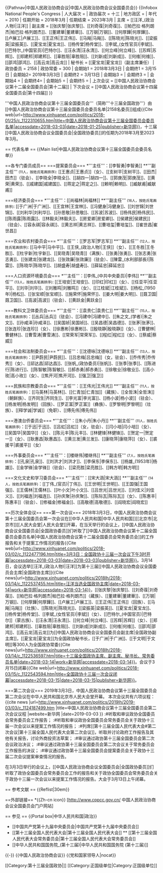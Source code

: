 {{Pathnav|中国人民政治协商会议|中国人民政治协商会议全国委员会}}
{{Infobox National People's Congress
| 人大届次 = 
| 政协届次 = 十三
| 地方政区 = 
| 年代 = 2010
| 任期开始 = 2018年3月
| 任期结束 = 2023年3月
| 主席 = [[汪洋_(政治人物)|汪洋]]
| 副主席 = [[张庆黎|张庆黎]]、[[刘奇葆|刘奇葆]]、[[帕巴拉·格列朗杰|帕巴拉·格列朗杰]]、[[董建華|董建華]]、[[万钢|万钢]]、[[何厚鏵|何厚鏵]]、[[卢展工|卢展工]]、[[王正伟|王正伟]]、[[马飚|马飚]]、[[陈晓光|陈晓光]]、[[梁振英|梁振英]]、[[夏宝龙|夏宝龙]]、[[杨传堂|杨传堂]]、[[李斌_(女性官员)|李斌]]、[[巴特尔_(中国官员)|巴特尔]]、[[汪永清|汪永清]]、[[何立峰|何立峰]]、[[苏辉|苏辉]]、[[郑建邦|郑建邦]]、[[辜胜阻|辜胜阻]]、[[刘新成|刘新成]]、[[何维|何维]]、[[邵鸿|邵鸿]]、[[高云龙|高云龙]]
| 秘书长 = [[夏宝龙|夏宝龙]]（副主席兼任）
| 政协委员 = 2158
| 政协常委 = 300
| 会期始1 = 2018年3月3日
| 会期终1 = 3月15日
| 会期始2= 2019年3月3日
| 会期终2 = 3月13日
| 会期始3 = 
| 会期终3 = 
| 会期始4 = 
| 会期终4= 
| 会期始5 = 
| 会期终5 = 
| 上次会议 = [[中国人民政治协商会议第十二届全国委员会|第十二届]]
| 下次会议 = [[中国人民政治协商会议第十四届全国委员会|第十四届]]
}}

'''中国人民政治协商会议第十三届全国委员会'''（简称'''十三届全国政协'''）由[[中国人民政治协商会议第十三届全国委员会委员名单|2158名委员]]组成<ref>{{Cite web|url=http://www.xinhuanet.com/politics/2018-01/25/c_1122310655.htm|title=中国人民政治协商会议第十三届全国委员会委员名单|accessdate=2018-03-03|date=2018-01-25|publisher=新华网}}</ref>，十三届[[中国人民政治协商会议全国委员会|全国政协委员]]的任期为2018年3月至2023年3月。

== 代表名单 ==
{{Main list|中国人民政治协商会议第十三届全国委员会委员名单}}

==各专门委员成员==
===提案委员会===
*'''主任'''：[[李智勇|李智勇]]
**'''副主任''' <small>(11人，按姓氏笔画排序)</small>: [[王惠贞|王惠贞]]（女）、[[支树平|支树平]]、[[田杰|田杰]]（驻会）、[[李晓全|李晓全]]、[[胡四一|胡四一]]、[[郭庚茂|郭庚茂]]、[[黄荣|黄荣]]、[[戚建国|戚建国]]、[[蒋定之|蒋定之]]、[[赖明|赖明]]、[[臧献甫|臧献甫]]

===经济委员会===
*'''主任'''：[[尚福林|尚福林]]
**'''副主任''' <small>(16人，按姓氏笔画排序)</small>: [[于广洲|于广洲]]、[[王宜林|王宜林]]、[[冯健身|冯健身]]、[[刘世锦|刘世锦]]、[[刘利华|刘利华]]、[[孙思敬|孙思敬]]、[[苏波|苏波]]、[[杨伟民|杨伟民]]、[[陈雨露|陈雨露]]、[[林毅夫|林毅夫]]、[[房爱卿|房爱卿]]、[[侯建民|侯建民]]（驻会）、[[容永祺|容永祺]]、[[黄志祥|黄志祥]]、[[曹培玺|曹培玺]]、[[崔世昌|崔世昌]]

===农业和农村委员会===
*'''主任'''：[[罗志军|罗志军]]
**'''副主任''' <small>(12人，按姓氏笔画排序)</small>: [[马中平|马中平]]、[[王侠_(政治人物)|王侠]]（女）、[[王冬胜|王冬胜]]、[[杜宇新|杜宇新]]、[[吴晓青|吴晓青]]（满族）、[[张勇|张勇]]、[[张志勇|张志勇]]、[[张建龙|张建龙]]、[[张效廉|张效廉]]（驻会）、[[陳雷_(水利部部長)|陈雷]]、[[陈晓华|陈晓华]]、[[胡盛寿|胡盛寿]]、[[薛延忠|薛延忠]]

===人口资源环境委员会===
*'''主任'''：[[李伟_(中共中央委员)|李伟]]
**'''副主任''' <small>(13人，按姓氏笔画排序)</small>: [[王培安|王培安]]、[[印红|印红]]（女）、[[任亚平|任亚平]]、[[刘华|刘华]]、[[刘雅鸣|刘雅鸣]]（女）、[[江桂斌|江桂斌]]、[[杨松_(1950年)|杨松]]、[[张宝顺|张宝顺]]、[[施荣怀|施荣怀]]、[[姜大明|姜大明]]、[[聂卫国|聂卫国]]、[[高波|高波]]（驻会）、[[黄跃金|黄跃金]]

===教科文卫体委员会===
*'''主任'''：[[袁贵仁|袁贵仁]]
**'''副主任''' <small>(15人，按姓氏笔画排序)</small>：[[丛兵|丛兵]]（驻会）、[[冯建中|冯建中]]、[[朱之文_(学者)|朱之文]]、[[孙咸泽|孙咸泽]]、[[吴国祯|吴国祯]]、[[吴昌德|吴昌德]]、[[张茅|张茅]]、[[张连珍|张连珍]]（女）、[[徐惠彬|徐惠彬]]、[[殷晓静|殷晓静]]（女）、[[曹健林|曹健林]]、[[曹雪涛|曹雪涛]]、[[常荣军|常荣军]]、[[程红|程红]]（女）、[[蔡威|蔡威]]

===社会和法制委员会===
*'''主任'''：[[沈德咏|沈德咏]]
**'''副主任''' <small>(13人，按姓氏笔画排序)</small>：[[尹蔚民|尹蔚民]]、[[吕忠梅|吕忠梅]]（女，驻会）、[[乔传秀|乔传秀]]（女）、[[邱达昌|邱达昌]]、[[张帆_(政协委员)|张帆]]、[[张季|张季]]、[[陈进行|陈进行]]、[[陈智敏|陈智敏]]、[[郝赤勇|郝赤勇]]、[[徐敬业|徐敬业]]、[[高小玫|高小玫]]（女）、[[焦开河|焦开河]]、[[强卫|强卫]]

===民族和宗教委员会===
*'''主任'''：[[王伟光|王伟光]]
**'''副主任''' <small>(11人，按姓氏笔画排序)</small>：[[马英林|马英林]]、[[仁青加|仁青加]]（藏族）、[[全哲洙|全哲洙]]（朝鲜族）、[[齐同生|齐同生]]、[[李光富|李光富]]、[[杨小波|杨小波]]（驻会）、[[杨发明|杨发明]]（回族）、[[罗正富|罗正富]]（彝族）、[[罗黎明|罗黎明]]（壮族）、[[释学诚|学诚]]（免职）、[[傅先伟|傅先伟]]

===港澳台侨委员会===
*'''主任'''：[[朱小丹|朱小丹]]
**'''副主任''' <small>(11人，按姓氏笔画排序)</small>：[[于迅|于迅]]、[[吕虹|吕虹]]（女，驻会）、[[闫小培|闫小培]]（女）、[[吴国华|吴国华]]（女）、[[陈元丰|陈元丰]]、[[林健锋|林健锋]]、[[贺定一|贺定一]]（女）、[[耿惠昌|耿惠昌]]、[[黄兰发|黄兰发]]、[[康晓萍|康晓萍]]（女）、[[裘援平|裘援平]]（女）

===外事委员会===
*'''主任'''：[[楼继伟|楼继伟]]
**'''副主任''' <small>(7人，按姓氏笔画排序)</small>：[[孔泉|孔泉]]、[[刘洪才|刘洪才]]、[[李保东|李保东]]、[[杨雄_(1953年)|杨雄]]、[[金学锋|金学锋]]（驻会）、[[梁亮胜|梁亮胜]]、[[韩方明|韩方明]]

===文化文史和学习委员会===
*'''主任'''：[[宋大涵|宋大涵]]
**'''副主任''' <small>(14人，按姓氏笔画排序)</small>：[[丁伟_(官员)|丁伟]]、[[王世明|王世明]]、[[王国强|王国强]]、[[王儒林|王儒林]]、[[叶小文|叶小文]]、[[吕世光|吕世光]]、[[刘佳义|刘佳义]]、[[刘福连|刘福连]]、[[孙庆聚|孙庆聚]]、[[陈际瓦|陈际瓦]]（女）、[[陈惠丰|陈惠丰]]（驻会）、[[修福金|修福金]]、[[高敬德|高敬德]]、[[阎晓宏|阎晓宏]]

==历次全体会议==
===第一次会议===
2018年3月3日，中国人民政治协商会议第十三届全国委员会第一次会议在[[中华人民共和国|中华人民共和国]][[北京市|北京市]][[人民大会堂|人民大会堂]]开幕，在当天举行的会议上，[[中国人民政治协商会议全国委员会|全国政协委员]]们听取了[[中国人民政治协商会议第十二届全国委员会委员名单|中国人民政治协商会议第十二届全国委员会常务委员会]]的工作报告和关于提案工作情况的报告<ref>{{Cite web|url=http://www.xinhuanet.com/politics/2018-03/02/c_1122477196.htm|title=3月3日：全国政协十三届一次会议下午3时开幕|accessdate=2018-03-03|date=2018-03-03|publisher=新华网}}</ref>。3月14日，会议选举[[汪洋_(政治人物)|汪洋]]为第十三届[[中国人民政治协商会议全国委员会主席|全国政协主席]]<ref>{{Cite news|url=http://www.xinhuanet.com/politics/2018lh/2018-03/14/c_1122537455.htm|title=汪洋当选全国政协主席|date=2018-03-14|work=新华网|accessdate=2018-03-14}}</ref>，[[张庆黎|张庆黎]]、[[刘奇葆|刘奇葆]]、[[帕巴拉·格列朗杰|帕巴拉·格列朗杰]]（藏族）、[[董建華|董建華]]、[[万钢|万钢]]、[[何厚鏵|何厚鏵]]、[[卢展工|卢展工]]、[[王正伟|王正伟]]（回族）、[[马飚|马飚]]（壮族）、[[陈晓光|陈晓光]]、[[梁振英|梁振英]]、[[夏宝龙|夏宝龙]]、[[杨传堂|杨传堂]]、[[李斌_(女性官员)|李斌]]（女）、[[巴特尔_(中国官员)|巴特尔]]（蒙古族）、[[汪永清|汪永清]]、[[何立峰|何立峰]]、[[苏辉|苏辉]]（女）、[[郑建邦|郑建邦]]、[[辜胜阻|辜胜阻]]、[[刘新成|刘新成]]、[[何维|何维]]、[[邵鸿|邵鸿]]、[[高云龙|高云龙]]为[[中国人民政治协商会议全国委员会副主席|全国政协副主席]]，[[夏宝龙|夏宝龙]]为全国政协秘书长，[[于广洲|于广洲]]、[[于文明|于文明]]等300人为全国政协常委<ref>{{Cite news|url=http://www.xinhuanet.com/politics/2018lh/2018-03/14/c_1122536597.htm|title=十三届全国政协主席、副主席、秘书长、常务委员名单|date=2018-03-14|work=新华网|accessdate=2018-03-14}}</ref>。会议于3月15日闭幕<ref>{{Cite web|url=http://www.xinhuanet.com/politics/2018-03/15/c_1122543594.htm|title=全国政协十三届一次会议闭幕|accessdate=2018-03-15|date=2018-03-15|publisher=新华网}}</ref>。

===第二次会议===
2019年3月3日，中国人民政治协商会议第十三届全国委员会第二次会议在中华人民共和国北京市人民大会堂开幕。
本次会议共有六项议程：<ref>{{cite news |url=http://www.xinhuanet.com/politics/2019lh/2019-03/03/c_1124187499.htm |title=中国人民政治协商会议第十三届全国委员会第二次会议议程 |website=新华网 |date=2019-03-03 }}</ref>
:#听取和审议政协全国委员会常务委员会工作报告；
:#听取和审议政协全国委员会常务委员会关于政协十三届一次会议以来提案工作情况的报告；
:#列席[[第十三届全国人民代表大会#第二次会议|第十三届全国人民代表大会第二次会议]]，听取并讨论政府工作报告及其他有关报告，讨论外商投资法草案；
:#审议通过政协第十三届全国委员会第二次会议政治决议；
:#审议通过政协第十三届全国委员会第二次会议关于常务委员会工作报告的决议；
:#审议通过政协第十三届全国委员会提案委员会关于政协十三届二次会议提案审查情况的报告。

在3月3日举行的会议上，[[中国人民政治协商会议全国委员会|全国政协委员]]们听取了政协全国委员会常务委员会工作的报告和关于政协全国委员会常务委员会关于政协十三届一次会议以来提案工作情况的报告。大会于3月13日上午闭幕。

== 参考文献 ==
{{Reflist|30em}}

==外部链接==
*{{Zh-cn icon}} [http://www.cppcc.gov.cn/ 中国人民政治协商会议全国委员会门户网站]

== 参见 ==
{{Portal box|中华人民共和国|政治}}
* [[中国共产党第十九届中央委员会|中国共产党第十九届中央委员会]]
* [[第十三届全国人民代表大会|第十三届全国人民代表大会]]
** [[第十三届全国人民代表大会常务委员会|第十三届全国人民代表大会常务委员会]]
* [[中华人民共和国国务院_(第十三届)|中华人民共和国国务院 (第十三届)]]

{{-}}
{{中国人民政治协商会议}}
{{党和国家领导人|nocat}}

[[Category:第十三届全国政协|]]
[[Category:正国级单位|Category:正国级单位]]